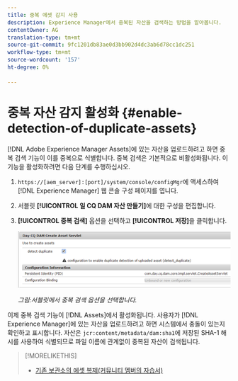 ```yaml
---
title: 중복 에셋 감지 사용
description: Experience Manager에서 중복된 자산을 검색하는 방법을 알아봅니다.
contentOwner: AG
translation-type: tm+mt
source-git-commit: 9fc1201db83ae0d3bb902d4dc3ab6d78cc1dc251
workflow-type: tm+mt
source-wordcount: '157'
ht-degree: 0%

---
```



# 중복 자산 감지 활성화 {#enable-detection-of-duplicate-assets}

[!DNL Adobe Experience Manager Assets]에 있는 자산을 업로드하려고 하면 중복 검색 기능이 이를 중복으로 식별합니다. 중복 검색은 기본적으로 비활성화됩니다. 이 기능을 활성화하려면 다음 단계를 수행하십시오.

1. `https://[aem_server]:[port]/system/console/configMgr`에 액세스하여 [!DNL Experience Manager] 웹 콘솔 구성 페이지를 엽니다.
1. 서블릿 **[!UICONTROL 일 CQ DAM 자산 만들기]**&#x200B;에 대한 구성을 편집합니다.
1. **[!UICONTROL 중복 검색]** 옵션을 선택하고 **[!UICONTROL 저장]**&#x200B;을 클릭합니다.

   ![서블릿에서 중복 검색 옵션을 선택합니다.](assets/chlimage_1-377.png)

   *그림:서블릿에서 중복 검색 옵션을 선택합니다.*

이제 중복 검색 기능이 [!DNL Assets]에서 활성화됩니다. 사용자가 [!DNL Experience Manager]에 있는 자산을 업로드하려고 하면 시스템에서 충돌이 있는지 확인하고 표시합니다. 자산은 `jcr:content/metadata/dam:sha1`에 저장된 SHA-1 해시를 사용하여 식별되므로 파일 이름에 관계없이 중복된 자산이 검색됩니다.

>[!MORELIKETHIS]
>
>* [기존 보관소의 에셋 복제(커뮤니티 멤버의 자습서)](https://experience-aem.blogspot.com/2019/06/aem-65-find-duplicate-assets-binaries-in-existing-repository.html)

